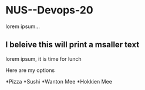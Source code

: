 # NUS--Devops-20
lorem ipsum...

## I beleive this will print a msaller text

lorem ipsum, it is time for lunch

Here are my options

*Pizza
*Sushi
*Wanton Mee
*Hokkien Mee
